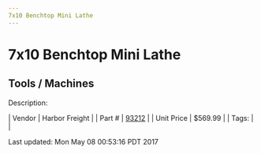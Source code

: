 ```yaml
---
7x10 Benchtop Mini Lathe
---
```


# 7x10 Benchtop Mini Lathe
## Tools / Machines
Description: 	 

| Vendor | Harbor Freight | 
| Part # | [93212](http://www.harborfreight.com/7-inch-x-10-inch-precision-mini-lathe-93212.html) | 
| Unit Price | $569.99 | 
| Tags: |  | 

Last updated: Mon May 08 00:53:16 PDT 2017